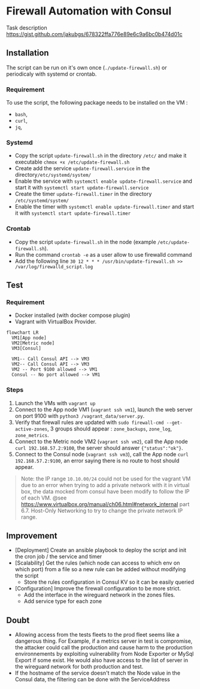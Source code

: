 # Firewall Automation with Consul 

Task description <https://gist.github.com/jakubgs/678322ffa776e89e6c9a6bc0b474d01c>


## Installation

The script can be run on it's own once (``./update-firewall.sh``) or periodicaly with systemd or crontab.

### Requirement

To use the script, the following package needs to be installed on the VM :

* `bash`,
* `curl`,
* `jq`,

### Systemd 

* Copy the script ``update-firewall.sh`` in the directory ``/etc/`` and make it executable ``chmox +x /etc/update-firewall.sh``
* Create add the service  ``update-firewall.service`` in the directory``/etc/systemd/system/``
* Enable the service with ``systemctl enable update-firewall.service`` and start it with ``systemctl start update-firewall.service``
* Create the timer ``update-firewall.timer`` in the directory ``/etc/systemd/system/``
* Enable the timer with ``systemctl enable update-firewall.timer`` and start it with ``systemctl start update-firewall.timer``

### Crontab

* Copy the script `update-firewall.sh` in the node (example ``/etc/update-firewall.sh``).
* Run the command ``crontab -e`` as a user allow to use firewalld command
* Add the following line ``30 12 * * * /usr/bin/update-firewall.sh >> /var/log/firewalld_script.log``

## Test

### Requirement

* Docker installed (with docker compose plugin)
* Vagrant with VirtualBox Provider.


````mermaid
flowchart LR
  VM1[App node]
  VM2[Metric node]
  VM3[Consul]

  VM1-- Call Consul API --> VM3
  VM2-- Call Consul API --> VM3
  VM2 -- Port 9100 allowed --> VM1
  Consul -- No port allowed --> VM1

````

### Steps

1. Launch the VMs with `vagrant up`
2. Connect to the App node VM1 (``vagrant ssh vm1``), launch the web server on port 9100 with ``python3 /vagrant_data/server.py``.
3. Verify that firewall rules are updated with ``sudo firewall-cmd --get-active-zones``, 3 groups should appear : `zone_backups`, ``zone_log``, ``zone_metrics``.
4. Connect to the Metric node VM2 (``vagrant ssh vm2``), call the App node ``curl 192.168.57.2:9100``, the server should answer ``{"status":"ok"}``.
5. Connect to the Consul node (``vagrant ssh vm3``), call the App node ``curl 192.168.57.2:9100``, an error saying there is no route to host should appear.


> Note: the IP range `10.10.00/24`  could not be used for the vagrant VM due to an error when trying to add a private network with it in virtual box, the data mocked from consul have been modify to follow the IP of each VM.
> @see https://www.virtualbox.org/manual/ch06.html#network_internal part 6.7. Host-Only Networking to try to change the private network IP range.

## Improvement

* [Deployment] Create an ansible playbook to deploy the script and init the cron job / the service and timer
* [Scalability] Get the rules (which node can access to which env on which port) from a file so a new rule can be added without modifying the script
  * Store the rules configuration in Consul KV so it can be easily queried
* [Configuration] Improve the firewall configuration to be more strict. 
  * Add the interface in the wireguard network in the zones files.
  * Add service type for each zone


## Doubt 

* Allowing access from the tests fleets to the prod fleet seems like a dangerous thing. For Example, if a metrics server in test is compromise, the attacker could call the production and cause harm to the production environnements by exploiting vulnerability from Node Exporter or MySql Export if some exist. He would also have access to the list of server in the wireguard network for both production and test.
* If the hostname of the service doesn't match the Node value in the Consul data, the filtering can be done with the ServiceAddress